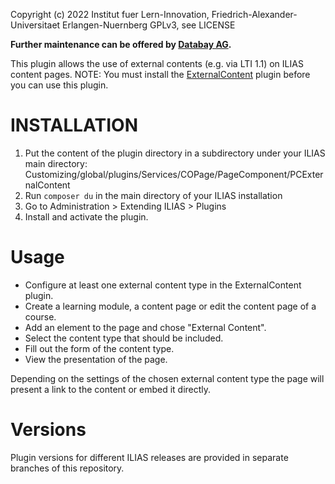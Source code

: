 
Copyright (c) 2022 Institut fuer Lern-Innovation, Friedrich-Alexander-Universitaet Erlangen-Nuernberg
GPLv3, see LICENSE

**Further maintenance can be offered by [Databay AG](https://www.databay.de).**

This plugin allows the use of external contents (e.g. via LTI 1.1) on ILIAS content pages.
NOTE: You must install the [ExternalContent](https://github.com/DatabayAG/ExternalContent) plugin before you can use this plugin.

# INSTALLATION

1. Put the content of the plugin directory in a subdirectory under your ILIAS main directory:
Customizing/global/plugins/Services/COPage/PageComponent/PCExternalContent
2. Run `composer du` in the main directory of your ILIAS installation
3. Go to Administration > Extending ILIAS > Plugins
4. Install and activate the plugin.

# Usage

* Configure at least one external content type in the ExternalContent plugin.
* Create a learning module, a content page or edit the content page of a course.
* Add an element to the page and chose "External Content".
* Select the content type that should be included.
* Fill out the form of the content type.
* View the presentation of the page.

Depending on the settings of the chosen external content type the page will present a link to the content or embed it directly.

# Versions

Plugin versions for different ILIAS releases are provided in separate branches of this repository.

